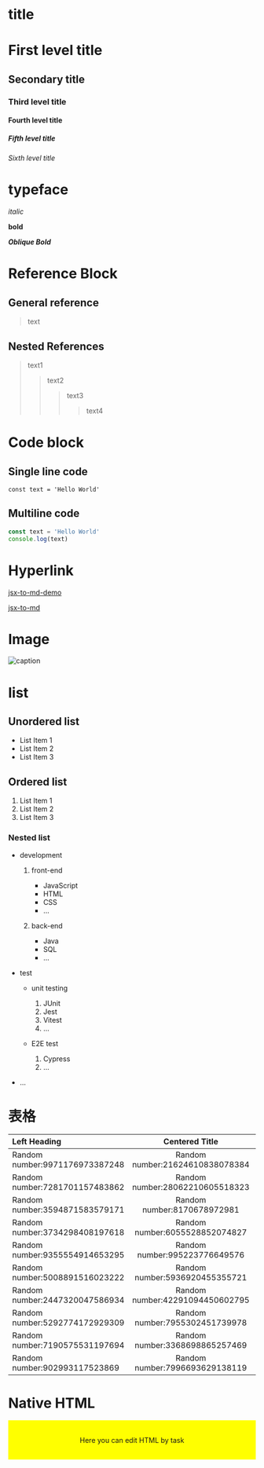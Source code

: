 
# title

# First level title

## Secondary title

### Third level title

#### Fourth level title

##### Fifth level title

###### Sixth level title

# typeface
*italic*

**bold**

***Oblique Bold***
# Reference Block

## General reference

>text
## Nested References

>text1
>>text2
>>>text3
>>>>text4
# Code block

## Single line code
`const text = 'Hello World'`
## Multiline code

```js
const text = 'Hello World'
console.log(text)
```

# Hyperlink
[jsx-to-md-demo](https://github.com/eyelly-wu/jsx-to-md-demo)

[jsx-to-md](https://github.com/eyelly-wu/jsx-to-md)
# Image
![caption](abd 'Picture Title')
# list

## Unordered list
* List Item 1
* List Item 2
* List Item 3

## Ordered list
1. List Item 1
2. List Item 2
3. List Item 3

### Nested list 
* development

   1. front-end

      * JavaScript
      * HTML
      * CSS
      * ...

   2. back-end

      * Java
      * SQL
      * ...


* test

   * unit testing 

      1. JUnit
      2. Jest
      3. Vitest
      4. ...

   * E2E test

      1. Cypress
      2. ...


* ...

# 表格

|Left Heading|Centered Title|Right Heading|
|:-|:-:|-:|
|Random number:9971176973387248|Random number:21624610838078384|Random number:147378555328036|
|Random number:7281701157483862|Random number:28062210605518323|Random number:7575161737975713|
|Random number:3594871583579171|Random number:8170678972981|Random number:009395785301425708|
|Random number:3734298408197618|Random number:6055528852074827|Random number:19999217599677666|
|Random number:9355554914653295|Random number:995223776649576|Random number:7518679877904328|
|Random number:5008891516023222|Random number:5936920455355721|Random number:44931118411559967|
|Random number:2447320047586934|Random number:42291094450602795|Random number:17909365856775405|
|Random number:5292774172929309|Random number:7955302451739978|Random number:5116034513943115|
|Random number:7190575531197694|Random number:3368698865257469|Random number:9812675812810316|
|Random number:902993117523869|Random number:7996693629138119|Random number:7011651512624864|

<h1>Native HTML</h1>
<div style="background: yellow;height: 80px;display: flex;justify-content: center;align-items: center;">
  <p>Here you can edit HTML by task</p>
</div>